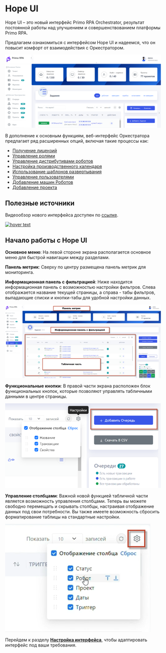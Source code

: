 # Hope UI

Hope UI – это новый интерфейс Primo RPA Orchestrator, результат постоянной работы над улучшением и совершенствованием платформы Primo RPA. 

Предлагаем ознакомиться с интерфейсом Hope UI и надеемся, что он повысит комфорт от взаимодействия с Оркестратором.

![](../../.gitbook/assets1/2.png)

В дополнение к основным функциям, веб-интерфейс Оркестратора  предлагает ряд расширенных опций, включая такие процессы как:

* [Получение лицензий](https://docs.primo-rpa.ru/primo-rpa/orchestrator-hope-ui/tenant/get_licenses) 
* [Управление ролями](https://docs.primo-rpa.ru/primo-rpa/orchestrator-hope-ui/tenant/user_role_managment) 
* [Управление дистрибутивами роботов](https://docs.primo-rpa.ru/primo-rpa/orchestrator-hope-ui/tenant/robot_distribution_management)
* [Настройка производственного календаря](https://docs.primo-rpa.ru/primo-rpa/orchestrator-hope-ui/tenant/production_calendar)
* [Использование шаблонов развертывания](https://docs.primo-rpa.ru/primo-rpa/orchestrator-hope-ui/tenant/template)
* [Управление пользователями](https://docs.primo-rpa.ru/primo-rpa/orchestrator-hope-ui/start/add_user)
* [Добавление машин Роботов](https://docs.primo-rpa.ru/primo-rpa/orchestrator-hope-ui/start/add_machine)
* [Добавление проекта](https://docs.primo-rpa.ru/primo-rpa/orchestrator-hope-ui/start/add_project)

## Полезные источники

Видеообзор нового интерфейса доступен по [ссылке](https://www.youtube.com/watch?v=SlxgjXDrvsM).


<a href="https://www.youtube.com/watch?v=SlxgjXDrvsM"><img src="../.gitbook/assets1/youtube-hope-ui-part1.gif" width="850" title="hover text"></a>


## Начало работы с Hope UI

**Основное меню**: На левой стороне экрана располагается основное меню для быстрой навигации между разделами.

**Панель метрик**: Сверху по центру размещена панель метрик для мониторинга.

**Информационная панель с фильтрацией**: Ниже находится информационная панель с возможностью настройки фильтров. Слева отображается название текущей страницы, а справа - табы фильтров, выпадающие списки и кнопки-табы для удобной настройки данных.

![](../../.gitbook/assets1/menu22.png)

**Функциональные кнопки**: В правой части экрана расположен блок функциональных кнопок, которые позволяют управлять табличными данными в центре страницы.

![](../../.gitbook/assets1/funk_knopki.png)

**Управление столбцами**: Важной новой функцией табличной части является возможность управления столбцами. Теперь вы можете свободно перемещать и скрывать столбцы, настраивая отображение данных под свои потребности. Вы также имеете возможность сбросить форматирование таблицы на стандартные настройки.

![](../../.gitbook/assets1/Nastr.png)

Перейдем к разделу [**Настройка интерфейса**](https://github.com/PrimoRPA/Docs.Rus/blob/SiuzanaTedzhoeva-HopeUI/orchestrator-hope-ui/interface_settings.md), чтобы адаптировать интерфейс под ваши требования.

